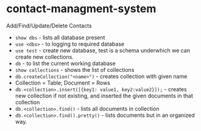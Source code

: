 # contact-managment-system

Add/Find/Update/Delete Contacts

- `show dbs` - lists all database present
- `use <dbs>` - to logging to required database
- `use test` - create new database, test is a schema underwhich we can create new collections.
- `db` - to list the current working database
- `show collections` - shows the list of collections
- `db.createCollection("<name>")` - creates collection with given name
- Collection = Table; Document = Rows
- `db.<collection>.insert([{key1: value1, key2:value2}]);` - creates new collection if not existing, and inserted the given documents in that collection
- `db.<collection>.find()` - lists all documents in collection
- `db.<collection>.find().pretty()` - lists documents but in an organized way.